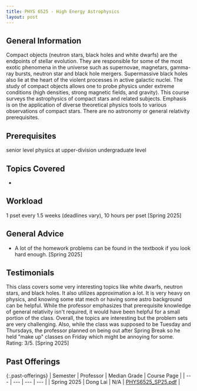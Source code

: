```yaml
---
title: PHYS 6525 - High Energy Astrophysics
layout: post
---
```


<link rel="stylesheet" href="/main.css">

## General Information

Compact objects (neutron stars, black holes and white dwarfs) are the endpoints of stellar evolution. They are responsible for some of the most exotic phenomena in the universe such as supernovae, magnetars, gamma-ray bursts, neutron star and black hole mergers.  Supermassive black holes also lie at the heart of the violent processes in active galactic nuclei. The study of compact objects allows one to probe physics under extreme conditions (high densities, strong magnetic fields, and gravity). This course surveys the astrophysics of compact stars and related subjects. Emphasis is on the application of diverse theoretical physics tools to various observations of compact stars. There are no astronomy or general relativity prerequisites.

## Prerequisites

senior level physics at upper-division undergraduate level

## Topics Covered

  - 

## Workload

1 pset every 1.5 weeks (deadlines vary), 10 hours per pset [Spring 2025]

## General Advice

  - A lot of the homework problems can be found in the textbook if you look hard enough. [Spring 2025]

## Testimonials

This class covers some very interesting topics like white dwarfs, neutron stars, and black holes. It also utilizes approximation a lot. It is very heavy on physics, and knowing some stat mech or having some astro background can be helpful. While the professor emphasizes that prerequisite knowledge of general relativity isn't required, it would have been helpful for a small portion of the class. Overall, the topics are interesting but the problem sets are very challenging. Also, while the class was supposed to be Tuesday and Thursdays, the professor planned on being out after Spring Break so he held "make up" classes on Friday which might be annoying for some. Rating: 3/5. [Spring 2025]

## Past Offerings

{:.past-offerings}
| Semester | Professor | Median Grade | Course Page |
| --- | --- | --- | --- |
| Spring 2025 | Dong Lai | N/A | <a href="/syllabi/PHYS6525_SP25.pdf">PHYS6525_SP25.pdf</a> |
